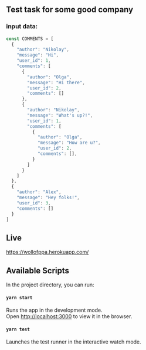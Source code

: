 ## Test task for some good company

### input data:
```javascript
const COMMENTS = [
  {
    "author": "Nikolay",
    "message": "Hi",
    "user_id": 1,
    "comments": [
      {
        "author": "Olga",
        "message": "Hi there",
        "user_id": 2,
        "comments": []
      },
      {
        "author": "Nikolay",
        "message": "What's up?!",
        "user_id": 1,
        "comments": [
          {
            "author": "Olga",
            "message": "How are u?",
            "user_id": 2,
            "comments": [],
          }
        ]
      }
    ]
  },
  {
    "author": "Alex",
    "message": "Hey folks!",
    "user_id": 3,
    "comments": []
  }
]
```

## Live
https://wollofppa.herokuapp.com/

## Available Scripts

In the project directory, you can run:

#### `yarn start`

Runs the app in the development mode.\
Open [http://localhost:3000](http://localhost:3000) to view it in the browser.

#### `yarn test`

Launches the test runner in the interactive watch mode.
